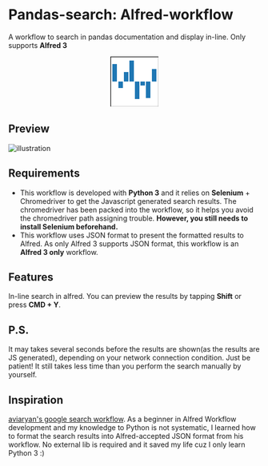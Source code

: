 # Pandas-search: Alfred-workflow
A workflow to search in pandas documentation and display in-line. Only supports **Alfred 3**

<p align="center">
<img src="https://github.com/TonyWu20/Pandas-search-Alfred-workflow/blob/master/pandas-icon.png?raw=true">
</p>

## Preview
![illustration](preview.gif)
## Requirements
* This workflow is developed with **Python 3** and it relies on **Selenium** + Chromedriver to get the Javascript generated search results. The chromedriver has been packed into the workflow, so it helps you avoid the chromedriver path assigning trouble. **However, you still needs to install Selenium beforehand.**
* This workflow uses JSON format to present the formatted results to Alfred. As only Alfred 3 supports JSON format, this workflow is an **Alfred 3 only** workflow.
## Features
In-line search in alfred. You can preview the results by tapping **Shift** or press **CMD + Y**.
## P.S.
It may takes several seconds before the results are shown(as the results are JS generated), depending on your network connection condition. Just be patient! It still takes less time than you perform the search manually by yourself.
## Inspiration
[aviaryan's google search workflow](https://github.com/aviaryan/alfred-google-search). As a beginner in Alfred Workflow development and my knowledge to Python is not systematic, I learned how to format the search results into Alfred-accepted JSON format from his workflow. No external lib is required and it saved my life cuz I only learn Python 3 :)
